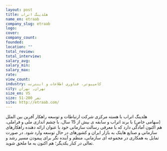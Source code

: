 ```yaml
---
layout: post
title: هلدینگ اتراب
name_en: etraab
company_slug: etraab
logo: 
cover: 
company_count:
founded:
location: ""
total_review: 
total_interview: 
salary_avg: 
salary_min: 
salary_max: 
rate: 
view_count: 
industry: کامپیوتر، فناوری اطلاعات و اینترنت
city: تهران, تهران
size_en: VS
size: 51-200 نفر
site: http://etraab.com/
---
```


هلدینگ اتراب با هسته مرکزی شرکت ارتباطات و توسعه راهکار آفرین بین الملل (سهامی خاص) با برند اتراب و سابقه ی بیش از 15 سال، با چشم اندازی ملی و فراملی، هم اکنون آمادگی دارد که با معرفی رسالت سازمانی خود با عنوان ارائه دهنده راهکارهای سازمانی و صنایع هایتک به بازار ایران و کشورهای در حال توسعه وارد شود.
در صورت تمایل به همکاری در مجموعه ای سازمانی، منظم و آینده نگر برای پیمودن مسیر رشد و تعالی در کنار یکدیگر؛ هم اکنون به ما ملحق شوید.
